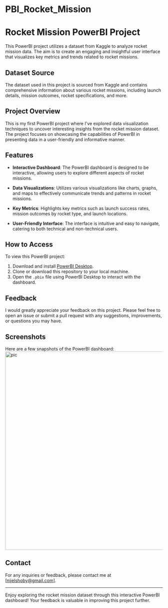 # PBI_Rocket_Mission
# Rocket Mission PowerBI Project

This PowerBI project utilizes a dataset from Kaggle to analyze rocket mission data. The aim is to create an engaging and insightful user interface that visualizes key metrics and trends related to rocket missions.

## Dataset Source
The dataset used in this project is sourced from Kaggle and contains comprehensive information about various rocket missions, including launch details, mission outcomes, rocket specifications, and more.

## Project Overview
This is my first PowerBI project where I've explored data visualization techniques to uncover interesting insights from the rocket mission dataset. The project focuses on showcasing the capabilities of PowerBI in presenting data in a user-friendly and informative manner.

## Features
- **Interactive Dashboard**: The PowerBI dashboard is designed to be interactive, allowing users to explore different aspects of rocket missions.
  
- **Data Visualizations**: Utilizes various visualizations like charts, graphs, and maps to effectively communicate trends and patterns in rocket missions.

- **Key Metrics**: Highlights key metrics such as launch success rates, mission outcomes by rocket type, and launch locations.

- **User-Friendly Interface**: The interface is intuitive and easy to navigate, catering to both technical and non-technical users.

## How to Access
To view this PowerBI project:
1. Download and install [PowerBI Desktop](https://powerbi.microsoft.com/desktop/).
2. Clone or download this repository to your local machine.
3. Open the `.pbix` file using PowerBI Desktop to interact with the dashboard.

## Feedback
I would greatly appreciate your feedback on this project. Please feel free to open an issue or submit a pull request with any suggestions, improvements, or questions you may have.

## Screenshots
Here are a few snapshots of the PowerBI dashboard:
<img width="631" alt="pic" src="https://github.com/quinpeck/PBI_Rocket_Mission/assets/168980120/2d0b3a1b-e1c2-435c-9a8c-de0cde7d0090">


## Contact
For any inquiries or feedback, please contact me at [nijelshoby@gmail.com].

---

Enjoy exploring the rocket mission dataset through this interactive PowerBI dashboard! Your feedback is valuable in improving this project further.
